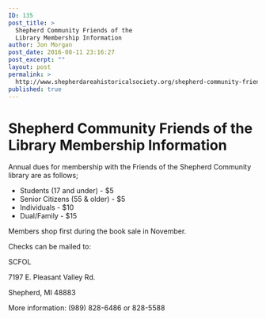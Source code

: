 ```yaml
---
ID: 135
post_title: >
  Shepherd Community Friends of the
  Library Membership Information
author: Jon Morgan
post_date: 2016-08-11 23:16:27
post_excerpt: ""
layout: post
permalink: >
  http://www.shepherdareahistoricalsociety.org/shepherd-community-friends-of-the-library-membership-information/
published: true
---
```

<h1 class="c2 c3">Shepherd Community Friends of the Library Membership Information</h1><p>Annual dues for membership with the Friends of the Shepherd Community library are as follows;</p><ul class="c4 lst-kix_x5kjw5xun6d5-0 start"><li class="c0">Students (17 and under) - $5</li><li class="c0">Senior Citizens (55 &amp; older) - $5</li><li class="c0">Individuals - $10</li><li class="c0">Dual/Family - $15</li></ul><p>Members shop first during the book sale in November.</p><p>Checks can be mailed to:</p><p>SCFOL</p><p>7197 E. Pleasant Valley Rd.</p><p>Shepherd, MI 48883</p><p>More information: (989) 828-6486 or 828-5588</p>